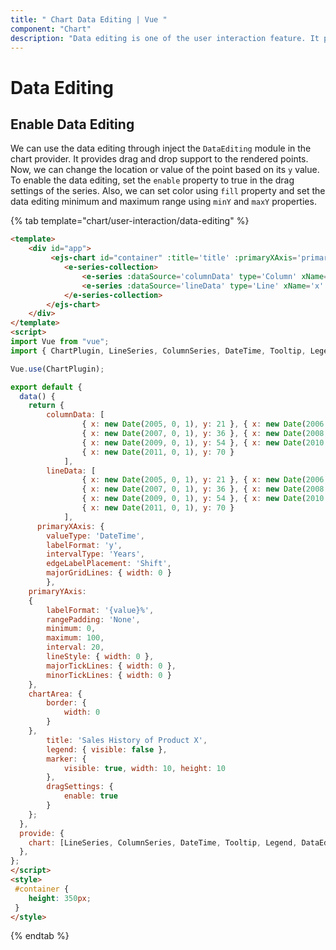 ```yaml
---
title: " Chart Data Editing | Vue "
component: "Chart"
description: "Data editing is one of the user interaction feature. It provides the chart data that to change their value by using mouse cursor"
---
```


# Data Editing

## Enable Data Editing

We can use the data editing through inject the `DataEditing` module in the chart provider. It provides drag and drop support to the rendered points. Now, we can change the location or value of the point based on its `y` value.  To enable the data editing, set the `enable` property to true in the drag settings of the series. Also, we can set color using `fill` property and set the data editing minimum and maximum range using `minY` and `maxY` properties.

{% tab template="chart/user-interaction/data-editing" %}

```html
<template>
    <div id="app">
         <ejs-chart id="container" :title='title' :primaryXAxis='primaryXAxis' :primaryYAxis="primaryYAxis" :legendSettings='legend' :chartArea="chartArea">
            <e-series-collection>
                <e-series :dataSource='columnData' type='Column' xName='x' yName='y' name='Product A' :marker="marker" :dragSettings="dragSettings"> </e-series>
                <e-series :dataSource='lineData' type='Line' xName='x' yName='y' name='Product B' :marker="marker" :dragSettings="dragSettings"> </e-series>
            </e-series-collection>
        </ejs-chart>
    </div>
</template>
<script>
import Vue from "vue";
import { ChartPlugin, LineSeries, ColumnSeries, DateTime, Tooltip, Legend, DataEditing } from "@syncfusion/ej2-vue-charts";

Vue.use(ChartPlugin);

export default {
  data() {
    return {
        columnData: [
                { x: new Date(2005, 0, 1), y: 21 }, { x: new Date(2006, 0, 1), y: 24 },
                { x: new Date(2007, 0, 1), y: 36 }, { x: new Date(2008, 0, 1), y: 38 },
                { x: new Date(2009, 0, 1), y: 54 }, { x: new Date(2010, 0, 1), y: 57 },
                { x: new Date(2011, 0, 1), y: 70 }
            ],
        lineData: [
                { x: new Date(2005, 0, 1), y: 21 }, { x: new Date(2006, 0, 1), y: 24 },
                { x: new Date(2007, 0, 1), y: 36 }, { x: new Date(2008, 0, 1), y: 38 },
                { x: new Date(2009, 0, 1), y: 54 }, { x: new Date(2010, 0, 1), y: 57 },
                { x: new Date(2011, 0, 1), y: 70 }
            ],
      primaryXAxis: {
        valueType: 'DateTime',
        labelFormat: 'y',
        intervalType: 'Years',
        edgeLabelPlacement: 'Shift',
        majorGridLines: { width: 0 }
        },
    primaryYAxis:
    {
        labelFormat: '{value}%',
        rangePadding: 'None',
        minimum: 0,
        maximum: 100,
        interval: 20,
        lineStyle: { width: 0 },
        majorTickLines: { width: 0 },
        minorTickLines: { width: 0 }
    },
    chartArea: {
        border: {
            width: 0
        }
    },
        title: 'Sales History of Product X',
        legend: { visible: false },
        marker: {
            visible: true, width: 10, height: 10
        },
        dragSettings: {
            enable: true
        }
    };
  },
  provide: {
    chart: [LineSeries, ColumnSeries, DateTime, Tooltip, Legend, DataEditing]
  },
};
</script>
<style>
 #container {
    height: 350px;
 }
</style>
```

{% endtab %}